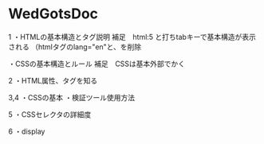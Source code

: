 # WedGotsDoc

1
・HTMLの基本構造とタグ説明 
補足　html:5 と打ちtabキーで基本構造が表示される
（htmlタグのlang="en"と、<meta http-equiv="X-UA-Compatible" content="IE=edge">を削除

・CSSの基本構造とルール
 補足　CSSは基本外部でかく

2
・HTML属性、タグを知る

3,4
・CSSの基本
・検証ツール使用方法

5
・CSSセレクタの詳細度

6
・display